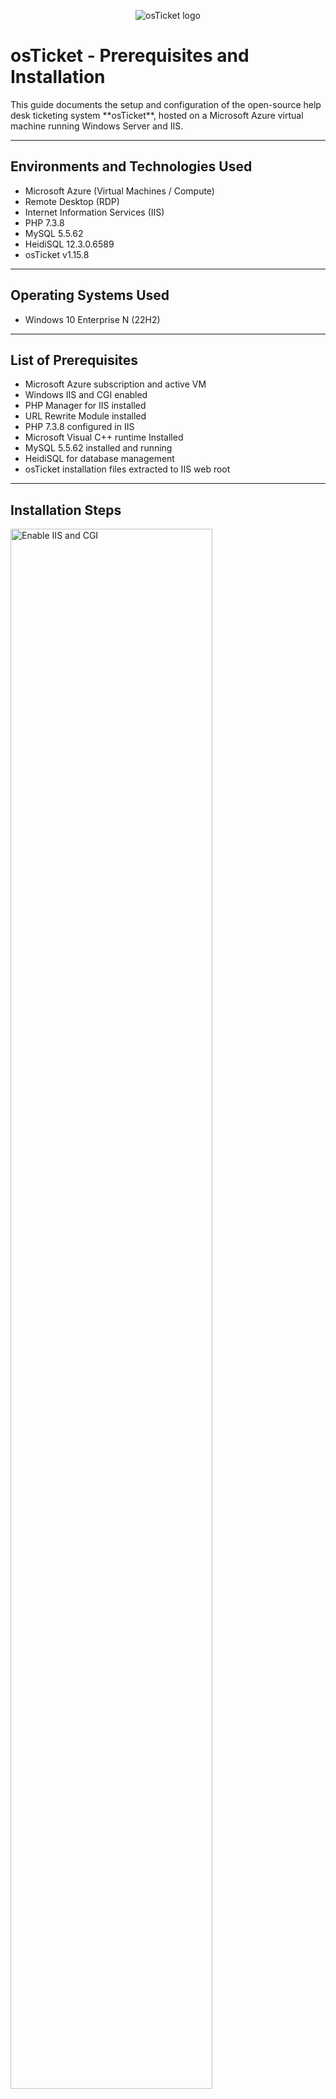 <p align="center">
  <img src="https://i.imgur.com/Clzj7Xs.png" alt="osTicket logo"/>
</p>

<h1>osTicket - Prerequisites and Installation</h1>
This guide documents the setup and configuration of the open-source help desk ticketing system **osTicket**, hosted on a Microsoft Azure virtual machine running Windows Server and IIS.

---

<h2>Environments and Technologies Used</h2>

- Microsoft Azure (Virtual Machines / Compute)
- Remote Desktop (RDP)
- Internet Information Services (IIS)
- PHP 7.3.8
- MySQL 5.5.62
- HeidiSQL 12.3.0.6589
- osTicket v1.15.8

---

<h2>Operating Systems Used</h2>

- Windows 10 Enterprise N </b> (22H2)

---

<h2>List of Prerequisites</h2>

- Microsoft Azure subscription and active VM
- Windows IIS and CGI enabled
- PHP Manager for IIS installed
- URL Rewrite Module installed
- PHP 7.3.8 configured in IIS
- Microsoft Visual C++ runtime Installed
- MySQL 5.5.62 installed and running
- HeidiSQL for database management
- osTicket installation files extracted to IIS web root

---

<h2>Installation Steps</h2>

<p>
  <img src="https://i.imgur.com/lvt8SfC.png" height="80%" width="80%" alt="Enable IIS and CGI"/>
</p>
<p>
<strong>Step 1 – Enable IIS and CGI:</strong><br/>
From Control Panel, go to Programs, add the IIS role, and include the CGI feature under Application Development Features in the World Wide Web Services. This enables PHP to run on the web server through FastCGI, a requirement for osTicket.
</p>
<br />

<p>
  <img src="https://i.imgur.com/rXy749I.png" height="80%" width="80%" alt="Install PHP Manager"/>
  <img src="https://i.imgur.com/2fbT3OU.png" height="80%" width="80%" alt="Install URL Rewrite Module"/>
</p>
<p>
<strong>Step 2 – Install Dependencies:</strong><br/>
Install PHP Manager for IIS and the URL Rewrite Module from the provided installation files. These components ensure IIS can interpret PHP and handle dynamic web content correctly.
</p>
<br />

<p>
  <img src="https://i.imgur.com/qNUjfVr.png" height="80%" width="80%" alt="PHP Setup Before Extract"/>
  <img src="https://i.imgur.com/utMdGwq.png" height="80%" width="80%" alt="PHP Setup After Extract"/>
</p>
<p>
<strong>Step 3 – Configure PHP:</strong><br/>
Extract the provided PHP 7.3.8 package to <code>C:\PHP</code>. Verify Files Extracted Correctly into <code>C:/PHP</code>
</p>
<br />

<p>
  <img src="https://i.imgur.com/vsG0zXV.png height="80%" width="80%" alt="MySQL Installation"/>
</p>
<p>
<strong>Step 4 – Install VC_redist.x86.exe for Microsoft C++:</strong><br/>
Install VC_redist.x86.exe which installs the Microsoft Visual C++ runtime dependencies required by PHP to operate under IIS. It ensures stable and compatible PHP execution for the osTicket application.
</p>
<br />

<p>
  <img src="https://i.imgur.com/TBXJX8X.png" height="80%" width="80%" alt="MySQL Post Install Wizard"/>
  <img src="https://i.imgur.com/mGOk1x0.png" height="80%" width="80%" alt="MySQL Account Setup "/>
  <img src="https://i.imgur.com/zyDxcKV.png" height="80%" width="80%" alt="MySQL server Configuration"/>
</p>
<p>
<strong>Step 5 – Install and Configure MySQL:</strong><br/>
Install MySQL 5.5.62 with standard configuration. Set a username & password then confirm that the MySQL service is running. This database server will store osTicket’s ticketing and user data.
</p>
<br />

<p>
  <img src="https://i.imgur.com/o2vOtoK.png" height="80%" width="80%" alt="IIS Search (Run as Administrator"/>

Run as Administrator
  
  <img src="https://i.imgur.com/KaHm2sZ.png" height="80%" width="80%" alt="IIS Menu (PHP Manager)"/>

Access PHP Manager
  
  <img src="https://i.imgur.com/8OdZRak.png" height="80%" width="80%" alt="PHP Manager before Register"/>

Select Register New PHP Version
  
  <img src="https://i.imgur.com/Ydm4xgV.png" height="80%" width="80%" alt="PHP Manager at Register"/>

Serach in the C: Drive in the PHP file we made earlier for php-cgi.exe
  

</p>
<p>
<strong>Step 6 – Register PHP within IIS:</strong><br/>
To make the Web Server aware of PHP on the computer. Register PHP from within IIS under Administrator Access. PHP Manager -> <code>C:\PHP\php-cgi.exe</code> After Registering the PHP restart the Server.
</p>
<br />

<p>
  <img src="https://i.imgur.com/DJmEXEB.png" height="80%" width="80%" alt="osTicket Web Files"/>
</p>
<p>
<strong>Step 7 – Deploy osTicket Files:</strong><br/>
Copy the “upload” folder from the osTicket installation files to <code>C:\inetpub\wwwroot</code> and rename it to <code>osTicket</code>. Restart IIS and confirm the folder is accessible at <code>http://localhost/osTicket</code>.
</p>
<br />

<p>
  <img src="https://i.imgur.com/DJmEXEB.png" height="80%" width="80%" alt="PHP Extensions"/>
</p>
<p>
<strong>Step 8 – Enable PHP Extensions:</strong><br/>
Within PHP Manager, enable <code>php_imap.dll</code>, <code>php_intl.dll</code>, and <code>php_opcache.dll</code>. Restart IIS to apply changes. These extensions are required for email integration, localization, and performance caching.
</p>
<br />

<p>
  <img src="https://i.imgur.com/DJmEXEB.png" height="80%" width="80%" alt="Database Setup"/>
</p>
<p>
<strong>Step 9 – Create the Database:</strong><br/>
Using HeidiSQL, connect to MySQL with your root credentials. Create a new database named <code>osTicket</code>. This will store all help desk tickets, users, and system settings.
</p
<br />

<p>
  <img src="https://i.imgur.com/DJmEXEB.png" height="80%" width="80%" alt="osTicket Installer"/>
</p>
<p>
<strong>Step 10 – Run the osTicket Installer:</strong><br/>
In a browser, navigate to <code>http://localhost/osTicket/setup</code>. Complete the installation by entering your admin details and database credentials (Database: osTicket, User: root, Password: root). Once complete, note your login URL: <code>http://localhost/osTicket/scp/login.php</code>.
</p>
<br />

<p>
  <img src="https://i.imgur.com/DJmEXEB.png" height="80%" width="80%" alt="Post Install Cleanup"/>
</p>
<p>
<strong>Step 11 – Post-Installation Security:</strong><br/>
Delete the <code>setup</code> folder in the osTicket directory and set <code>ost-config.php</code> to read-only. Log into the admin panel and verify you can create, assign, and resolve tickets.
</p>
<br />

---

<h2>Final Verification</h2>

- Public Portal: <code>http://localhost/osTicket</code>  
- Admin Portal: <code>http://localhost/osTicket/scp</code>  
- Confirmed successful ticket creation, assignment, and resolution.  
- Verified IIS, PHP, and MySQL services are active.

---

<h2>End Result</h2>
A fully functional osTicket deployment demonstrating configuration of a web application stack (IIS, PHP, MySQL) within an Azure-hosted Windows environment. This project highlights core skills in system setup, troubleshooting, and environment management.
